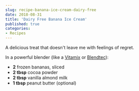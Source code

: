 ```yaml
---
slug: recipe-banana-ice-cream-dairy-free
date: 2018-08-31
title: 'Dairy Free Banana Ice Cream'
published: true
categories:
- Recipes
---
```


A delicious treat that doesn't leave me with feelings of regret.

In a powerful blender (like a [Vitamix](https://amzn.com/B00LQT6UB2/?tag=buchea-20) or [Blendtec](https://amzn.com/B000GIGZXM/?tag=buchea-20)):

- **2** frozen bananas, sliced
- **2 tbsp** cocoa powder
- **2 tbsp** vanilla almond milk
- **1 tbsp** peanut butter (optional)
